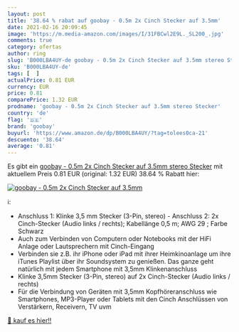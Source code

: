 ```yaml
---
layout: post
title: '38.64 % rabat auf goobay - 0.5m 2x Cinch Stecker auf 3.5mm'
date: 2021-02-16 20:09:45
image: 'https://m.media-amazon.com/images/I/31FBCwl2E9L._SL200_.jpg'
comments: true
category: ofertas
author: ring
slug: 'B000LBA4UY-de goobay - 0.5m 2x Cinch Stecker auf 3.5mm stereo Stecker'
sku: 'B000LBA4UY-de'
tags: [  ]
actualPrice: 0.81 EUR
currency: EUR
price: 0.81
comparePrice: 1.32 EUR
prodname: 'goobay - 0.5m 2x Cinch Stecker auf 3.5mm stereo Stecker'
country: 'de'
flag: '🇩🇪'
brand: 'goobay'
buyurl: 'https://www.amazon.de/dp/B000LBA4UY/?tag=tolees0ca-21'
descuento: '38.64'
average: '0.81'
---
```


Es gibt ein [goobay - 0.5m 2x Cinch Stecker auf 3.5mm stereo Stecker](https://www.amazon.de/dp/B000LBA4UY/?tag=tolees0ca-21) mit aktuellem Preis 0.81 EUR (original: 1.32 EUR) 38.64 % Rabatt hier:

[![goobay - 0.5m 2x Cinch Stecker auf 3.5mm](https://m.media-amazon.com/images/I/31FBCwl2E9L._SL200_.jpg)](https://www.amazon.de/dp/B000LBA4UY/?tag=tolees0ca-21)

ℹ️:

- Anschluss 1: Klinke 3,5 mm Stecker (3-Pin, stereo) - Anschluss 2: 2x Cinch-Stecker (Audio links / rechts); Kabellänge 0,5 m; AWG 29 ; Farbe Schwarz
- Auch zum Verbinden von Computern oder Notebooks mit der HiFi Anlage oder Lautsprechern mit Cinch-Eingang
- Verbinden sie z.B. ihr iPhone oder iPad mit ihrer Heimkinoanlage um ihre iTunes Playlist über ihr Soundsystem zu genießen. Das ganze geht natürlich mit jedem Smartphone mit 3,5mm Klinkenanschluss
- Klinke 3,5mm Stecker (3-Pin, stereo) auf 2x Cinch-Stecker (Audio links / rechts)
- Für die Verbindung von Geräten mit 3,5mm Kopfhöreranschluss wie Smartphones, MP3-Player oder Tablets mit den Cinch Anschlüssen von Verstärkern, Receivern, TV uvm

[🛒 kauf es hier!!](https://www.amazon.de/dp/B000LBA4UY/?tag=tolees0ca-21)
